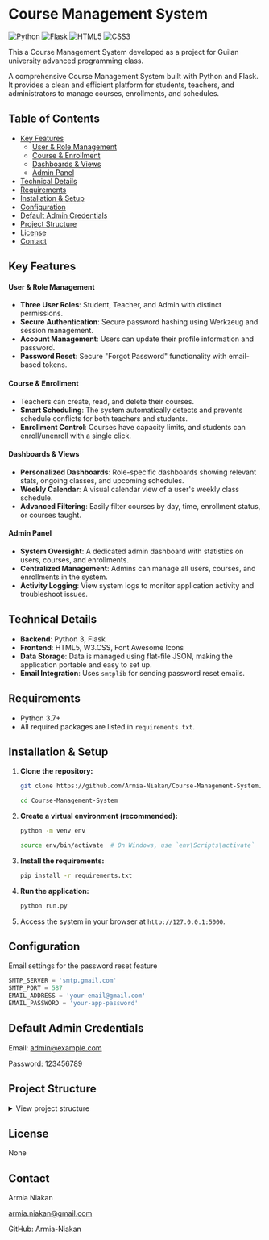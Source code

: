 # Course Management System

![Python](https://img.shields.io/badge/python-3670A0?style=for-the-badge&logo=python&logoColor=ffdd54)
![Flask](https://img.shields.io/badge/flask-%23000.svg?style=for-the-badge&logo=flask&logoColor=white)
![HTML5](https://img.shields.io/badge/html5-%23E34F26.svg?style=for-the-badge&logo=html5&logoColor=white)
![CSS3](https://img.shields.io/badge/css3-%231572B6.svg?style=for-the-badge&logo=css3&logoColor=white)

This a Course Management System developed as a project for Guilan university advanced programming class.

A comprehensive Course Management System built with Python and Flask. It provides a clean and efficient platform for students, teachers, and administrators to manage courses, enrollments, and schedules.

## Table of Contents
- [Key Features](#key-features)
  - [User & Role Management](#user--role-management)
  - [Course & Enrollment](#course--enrollment)
  - [Dashboards & Views](#dashboards--views)
  - [Admin Panel](#admin-panel)
- [Technical Details](#technical-details)
- [Requirements](#requirements)
- [Installation & Setup](#installation--setup)
- [Configuration](#configuration)
- [Default Admin Credentials](#default-admin-credentials)
- [Project Structure](#project-structure)
- [License](#license)
- [Contact](#contact)


## Key Features

#### User & Role Management
- **Three User Roles**: Student, Teacher, and Admin with distinct permissions.
- **Secure Authentication**: Secure password hashing using Werkzeug and session management.
- **Account Management**: Users can update their profile information and password.
- **Password Reset**: Secure "Forgot Password" functionality with email-based tokens.

#### Course & Enrollment
- Teachers can create, read, and delete their courses.
- **Smart Scheduling**: The system automatically detects and prevents schedule conflicts for both teachers and students.
- **Enrollment Control**: Courses have capacity limits, and students can enroll/unenroll with a single click.

#### Dashboards & Views
- **Personalized Dashboards**: Role-specific dashboards showing relevant stats, ongoing classes, and upcoming schedules.
- **Weekly Calendar**: A visual calendar view of a user's weekly class schedule.
- **Advanced Filtering**: Easily filter courses by day, time, enrollment status, or courses taught.

#### Admin Panel
- **System Oversight**: A dedicated admin dashboard with statistics on users, courses, and enrollments.
- **Centralized Management**: Admins can manage all users, courses, and enrollments in the system.
- **Activity Logging**: View system logs to monitor application activity and troubleshoot issues.

## Technical Details

- **Backend**: Python 3, Flask
- **Frontend**: HTML5, W3.CSS, Font Awesome Icons
- **Data Storage**: Data is managed using flat-file JSON, making the application portable and easy to set up.
- **Email Integration**: Uses `smtplib` for sending password reset emails.

## Requirements
- Python 3.7+
- All required packages are listed in `requirements.txt`.

## Installation & Setup

1.  **Clone the repository:**
    ```bash
    git clone https://github.com/Armia-Niakan/Course-Management-System.git
    ```
    ```bash
    cd Course-Management-System
    ```

2.  **Create a virtual environment (recommended):**
    ```bash
    python -m venv env
    ```
    ```bash
    source env/bin/activate  # On Windows, use `env\Scripts\activate`
    ```

3.  **Install the requirements:**
    ```bash
    pip install -r requirements.txt
    ```

4.  **Run the application:**
    ```bash
    python run.py
    ```
5.  Access the system in your browser at `http://127.0.0.1:5000`.

## Configuration
Email settings for the password reset feature

```python
SMTP_SERVER = 'smtp.gmail.com'
SMTP_PORT = 587
EMAIL_ADDRESS = 'your-email@gmail.com'
EMAIL_PASSWORD = 'your-app-password'
```

## Default Admin Credentials
Email: admin@example.com

Password: 123456789

## Project Structure

<details>
<summary>View project structure</summary>
  
```markdown
/Course-Management-System
├── app/
│ ├── models/
│ │ ├── init.py
│ │ ├── course.py
│ │ ├── enrollment.py
│ │ └── user.py
│ ├── routes/
│ │ ├── init.py
│ │ ├── admin.py
│ │ ├── auth.py
│ │ ├── courses.py
│ │ └── main.py
│ ├── services/
│ │ ├── init.py
│ │ ├── course_manager.py
│ │ ├── enrollment_manager.py
│ │ ├── token_manager.py
│ │ └── user_manager.py
│ ├── static/
│ │ └── w3.css
│ ├── templates/
│ │ ├── about.html
│ │ ├── add_admin.html
│ │ ├── admin_courses.html
│ │ ├── admin_dashboard.html
│ │ ├── admin_enrollments.html
│ │ ├── admin_login.html
│ │ ├── admin_logs.html
│ │ ├── admin_users.html
│ │ ├── calendar.html
│ │ ├── course_detail.html
│ │ ├── courses.html
│ │ ├── create_course.html
│ │ ├── dashboard.html
│ │ ├── forgot_password.html
│ │ ├── login.html
│ │ ├── profile.html
│ │ ├── reset_password.html
│ │ ├── settings.html
│ │ └── signUp.html
│ ├── utils/
│ │ ├── init.py
│ │ ├── decorators.py
│ │ └── helpers.py
│ ├── init.py
│ └── config.py
├── data/
│ ├── (JSON data files will be created here)
├── app.log
├── run.py
└── requirements.txt
```
</details>
  
## License
None

## Contact
Armia Niakan

armia.niakan@gmail.com

GitHub: Armia-Niakan
